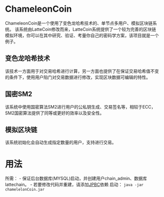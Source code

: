 # ChameleonCoin
ChameleonCoin是一个使用了变色龙哈希技术的、单节点多用户、模拟区块链系统。
该系统由LatteCoin修改而来，LatteCoin系统提供了一个较为完善的区块链模拟环境，你可以在其中研究、验证、考量你自己的密码学方案，该项目就是一个例子。

## 变色龙哈希技术
该技术一方面用于对交易哈希进行计算，另一方面也提供了在保证交易哈希值不变的条件下，使用用户陷门对交易数据进行修改，实现区块数据可编辑的特性。

## 国密SM2
该系统中使用国密算法SM2进行用户的公私钥生成、交易签名等，相较于ECC，SM2国密算法提供了同等或更好的效率以及安全性。


## 模拟区块链
该系统初始化会自动生成指定数量的用户，支持进行交易。

# 用法
所需：
    - 保证后台数据库(MYSQL)启动，并创建用户chain_admin、数据库lattechain。
    - 若要修改代码并重建，请添加[JPBC](http://gas.dia.unisa.it/projects/jpbc/download.html#.YLsOl4XitEY)依赖
启动：
`java -jar chamelelonCoin.jar`